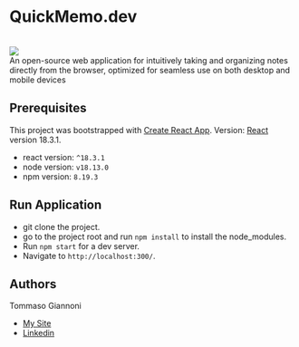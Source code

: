 # QuickMemo.dev
<br/>
<img src="https://github.com/tommasogiannoni/toy-robot-app/blob/master/src/assets/img-screen.png"></h2>
<br/>
An open-source web application for intuitively taking and organizing notes directly from the browser,
optimized for seamless use on both desktop and mobile devices

## Prerequisites
This project was bootstrapped with [Create React App](https://github.com/facebook/create-react-app).
Version: [React](https://react.dev/) version 18.3.1.

- react version: `^18.3.1`
- node version: `v18.13.0`
- npm version: `8.19.3`

## Run Application

- git clone the project.
- go to the project root and run `npm install` to install the node_modules.
- Run `npm start` for a dev server. 
- Navigate to `http://localhost:300/`.

## Authors
Tommaso Giannoni

- [My Site](https://www.tommasogiannoni.com)
- [Linkedin](https://www.linkedin.com/in/tommasogiannoni)